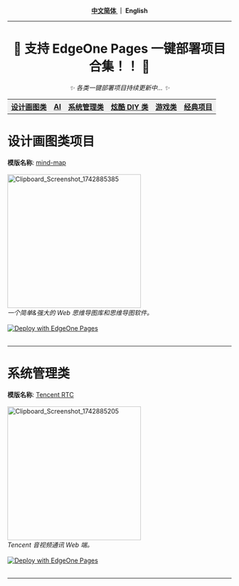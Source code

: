 <div align="center">
  <strong><a href="https://github.com/TencentEdgeOne/awesome-website-templates/blob/main/README.zh.md"> 中文简体 </a> ｜ English</strong>
</div>
<hr/>

<h1 align="center">📢 支持 EdgeOne Pages 一键部署项目合集！！ 📢</h1>
<p align="center"><i>✨ 各类一键部署项目持续更新中... ✨</i></p>
<div align="center">
  <table>
    <tr bgcolor="#f0f0f0">
      <th><a href="#design">设计画图类</a></th>
      <th><a href="#ai">AI</a></th>
      <th><a href="#system">系统管理类</a></th>
      <th><a href="#diy">炫酷 DIY 类</a></th>
      <th><a href="#game">游戏类</a></th>
      <th><a href="#common">经典项目</a></th
    </tr>
  </table>
</div>

<div>
  <h1 id='design'>设计画图类项目</h1>
  <div>
    <strong>模版名称</strong>: <a href="https://github.com/wanglin2/mind-map">mind-map</a><div> <br/>
    <img width="300" alt="Clipboard_Screenshot_1742885385" src="https://github.com/user-attachments/assets/0ce52b56-2158-4de0-a4ac-cf98e9c92931" />
    <div><em>一个简单&强大的 Web 思维导图库和思维导图软件。</em><div> <br/>
    <div>
      <a href="https://edgeone.ai/products/pages" target="_blank"><img 
src="https://camo.githubusercontent.com/6a94a67f6a020d5810ef905549fc5255bf99ccd09f17881b6855b332b579a364/68747470733a2f2f63646e7374617469632e74656e63656e7463732e636f6d2f656467656f6e652f70616765732f6465706c6f792e737667" 
      alt="Deploy with EdgeOne Pages" data-canonical-src="https://cdnstatic.tencentcs.com/edgeone/pages/deploy.svg" style="max-width: 100%;"></a>
    <div> <br/>
  </div>
  <hr/>
</div>

<div>
    <h1 id='system'>系统管理类</h1>
    <div>
      <strong>模版名称</strong>: <a href="https://github.com/Tencent-RTC/TUIRoomKit">Tencent RTC</a><div> <br/>
      <img width="300" alt="Clipboard_Screenshot_1742885205" src="https://github.com/user-attachments/assets/eeb3560a-5e3e-4c40-87b5-03bbe7851799" />
      <div><em>Tencent 音视频通讯 Web 端。</em><div> <br/>
      <div>
        <a href="https://edgeone.ai/products/pages" target="_blank"><img 
    src="https://camo.githubusercontent.com/6a94a67f6a020d5810ef905549fc5255bf99ccd09f17881b6855b332b579a364/68747470733a2f2f63646e7374617469632e74656e63656e7463732e636f6d2f656467656f6e652f70616765732f6465706c6f792e737667" 
        alt="Deploy with EdgeOne Pages" data-canonical-src="https://cdnstatic.tencentcs.com/edgeone/pages/deploy.svg" style="max-width: 100%;"></a>
      <div> <br/>
    </div>
  <hr/>
</div>

